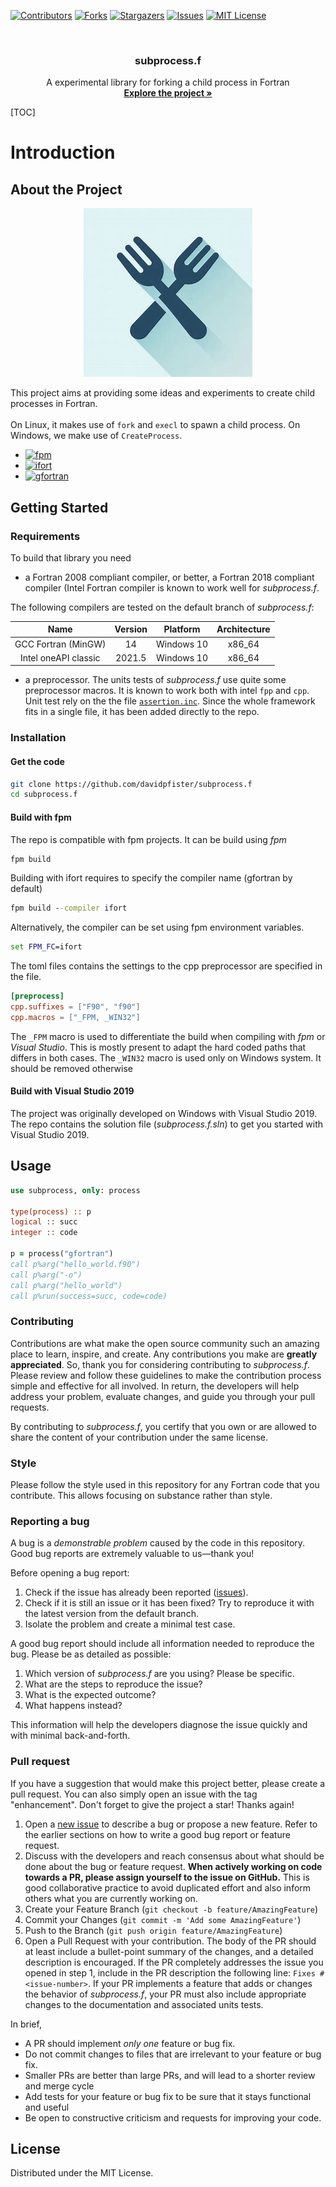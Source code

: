 <a id="readme-top"></a>

[![Contributors][contributors-shield]][contributors-url]
[![Forks][forks-shield]][forks-url]
[![Stargazers][stars-shield]][stars-url]
[![Issues][issues-shield]][issues-url]
[![MIT License][license-shield]][license-url]

<!-- PROJECT LOGO -->
<br />
<div align="center">
  <h3 align="center">subprocess.f</h3>

  <p align="center">
    A experimental library for forking a child process in Fortran
    <br />
    <a href="https://github.com/davidpfister/subprocess.f"><strong>Explore the project »</strong></a>
    <br />
  </p>
</div>



<!-- TABLE OF CONTENTS -->
[TOC]

# Introduction
<!-- ABOUT THE PROJECT -->
## About the Project
<center>

![Screen Shot](https://github.com/davidpfister/subprocess.f/blob/master/.dox/images/image.png?raw=true)
</center>

This project aims at providing some ideas and experiments to create child processes in Fortran. <br><br>
On  Linux, it makes use of `fork` and `execl` to spawn a child process. On Windows, we make use of `CreateProcess`.

* [![fpm][fpm]][fpm-url]
* [![ifort][ifort]][ifort-url]
* [![gfortran][gfortran]][gfortran-url]

<!-- GETTING STARTED -->
## Getting Started

### Requirements

To build that library you need

- a Fortran 2008 compliant compiler, or better, a Fortran 2018 compliant compiler (Intel Fortran compiler is known to work well for _subprocess.f_.

The following compilers are tested on the default branch of _subprocess.f_:
<center>

| Name |	Version	| Platform	| Architecture |
|:--:|:--:|:--:|:--:|
| GCC Fortran (MinGW) | 14 | Windows 10 | x86_64 |
| Intel oneAPI classic	| 2021.5	| Windows 10 |	x86_64 |

</center>

- a preprocessor. The units tests of _subprocess.f_ use quite some preprocessor macros. It is known to work both with intel `fpp` and `cpp`.  
Unit test rely on the the file [`assertion.inc`](https://github.com/davidpfister/fortiche/tree/master/src/assertion). Since the whole framework fits in a single file, it has been added directly to the repo. 

### Installation

#### Get the code
```bash
git clone https://github.com/davidpfister/subprocess.f
cd subprocess.f
```

#### Build with fpm

The repo is compatible with fpm projects. It can be build using _fpm_
```bash
fpm build
```

Building with ifort requires to specify the compiler name (gfortran by default)
```cmd
fpm build --compiler ifort
```
Alternatively, the compiler can be set using fpm environment variables.
```cmd
set FPM_FC=ifort
```

The toml files contains the settings to the cpp preprocessor are specified in the file. 

```toml
[preprocess]
cpp.suffixes = ["F90", "f90"]
cpp.macros = ["_FPM, _WIN32"]
```
The `_FPM` macro is used to differentiate the build when compiling with _fpm_ or _Visual Studio_. This is mostly present to adapt the hard coded paths that differs in both cases.
The `_WIN32` macro is used only on Windows system. It should be removed otherwise

#### Build with Visual Studio 2019

The project was originally developed on Windows with Visual Studio 2019. The repo contains the solution file (_subprocess.f.sln_) to get you started with Visual Studio 2019. 


<!-- USAGE EXAMPLES -->
## Usage


```fortran
use subprocess, only: process

type(process) :: p
logical :: succ
integer :: code

p = process("gfortran")
call p%arg("hello_world.f90")
call p%arg("-o")
call p%arg("hello_world")
call p%run(success=succ, code=code)
```
<!-- CONTRIBUTING -->
### Contributing

Contributions are what make the open source community such an amazing place to learn, inspire, and create. Any contributions you make are **greatly appreciated**. So, thank you for considering contributing to _subprocess.f_.
Please review and follow these guidelines to make the contribution process simple and effective for all involved. In return, the developers will help address your problem, evaluate changes, and guide you through your pull requests.

By contributing to _subprocess.f_, you certify that you own or are allowed to share the content of your contribution under the same license.

### Style

Please follow the style used in this repository for any Fortran code that you contribute. This allows focusing on substance rather than style.

### Reporting a bug

A bug is a *demonstrable problem* caused by the code in this repository.
Good bug reports are extremely valuable to us—thank you!

Before opening a bug report:

1. Check if the issue has already been reported
   ([issues](https://github.com/davidpfister/subprocess.f/issues)).
2. Check if it is still an issue or it has been fixed?
   Try to reproduce it with the latest version from the default branch.
3. Isolate the problem and create a minimal test case.

A good bug report should include all information needed to reproduce the bug.
Please be as detailed as possible:

1. Which version of _subprocess.f_ are you using? Please be specific.
2. What are the steps to reproduce the issue?
3. What is the expected outcome?
4. What happens instead?

This information will help the developers diagnose the issue quickly and with
minimal back-and-forth.

### Pull request

If you have a suggestion that would make this project better, please create a pull request. You can also simply open an issue with the tag "enhancement".
Don't forget to give the project a star! Thanks again!
1. Open a [new issue](https://github.com/davidpfister/subprocess.f/issues/new) to
   describe a bug or propose a new feature.
   Refer to the earlier sections on how to write a good bug report or feature    request.
2. Discuss with the developers and reach consensus about what should be done about the bug or feature request.
   **When actively working on code towards a PR, please assign yourself to the
   issue on GitHub.**
   This is good collaborative practice to avoid duplicated effort and also inform others what you are currently working on.
3. Create your Feature Branch (```git checkout -b feature/AmazingFeature```)
4. Commit your Changes (```git commit -m 'Add some AmazingFeature'```)
5. Push to the Branch (```git push origin feature/AmazingFeature```)
6. Open a Pull Request with your contribution.
   The body of the PR should at least include a bullet-point summary of the
   changes, and a detailed description is encouraged.
   If the PR completely addresses the issue you opened in step 1, include in
   the PR description the following line: ```Fixes #<issue-number>```. If your PR implements a feature that adds or changes the behavior of _subprocess.f_,
   your PR must also include appropriate changes to the documentation and associated units tests.

In brief, 
* A PR should implement *only one* feature or bug fix.
* Do not commit changes to files that are irrelevant to your feature or bug fix.
* Smaller PRs are better than large PRs, and will lead to a shorter review and
  merge cycle
* Add tests for your feature or bug fix to be sure that it stays functional and useful
* Be open to constructive criticism and requests for improving your code.


<!-- LICENSE -->
## License

Distributed under the MIT License.

<!-- MARKDOWN LINKS & IMAGES -->
[contributors-shield]: https://img.shields.io/github/contributors/davidpfister/subprocess.f.svg?style=for-the-badge
[contributors-url]: https://github.com/davidpfister/subprocess.f/graphs/contributors
[forks-shield]: https://img.shields.io/github/forks/davidpfister/subprocess.f.svg?style=for-the-badge
[forks-url]: https://github.com/davidpfister/subprocess.f/network/members
[stars-shield]: https://img.shields.io/github/stars/davidpfister/subprocess.f.svg?style=for-the-badge
[stars-url]: https://github.com/davidpfister/subprocess.f/stargazers
[issues-shield]: https://img.shields.io/github/issues/davidpfister/subprocess.f.svg?style=for-the-badge
[issues-url]: https://github.com/davidpfister/subprocess.f/issues
[license-shield]: https://img.shields.io/github/license/davidpfister/subprocess.f.svg?style=for-the-badge
[license-url]: https://github.com/davidpfister/subprocess.f/master/LICENSE
[gfortran]: https://img.shields.io/badge/gfortran-000000?style=for-the-badge&logo=gnu&logoColor=white
[gfortran-url]: https://gcc.gnu.org/wiki/GFortran
[ifort]: https://img.shields.io/badge/ifort-000000?style=for-the-badge&logo=Intel&logoColor=61DAFB
[ifort-url]: https://www.intel.com/content/www/us/en/developer/tools/oneapi/fortran-compiler.html
[fpm]: https://img.shields.io/badge/fpm-000000?style=for-the-badge&logo=Fortran&logoColor=734F96
[fpm-url]: https://fpm.fortran-lang.org/
